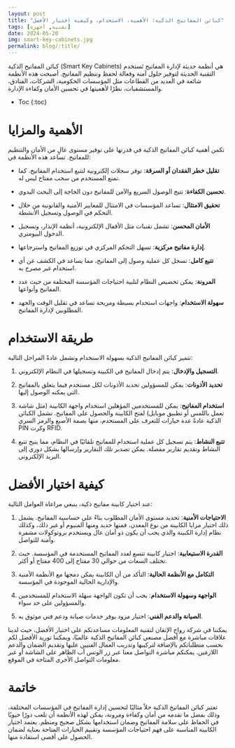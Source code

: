 ```yaml
---
layout: post
title: "كبائن المفاتيح الذكية: الأهمية، الاستخدام، وكيفية اختيار الأفضل"
tags: [تقنية, أجهزة]
date: 2024-05-20
img: smart-key-cabinets.jpg
permalink: blog/:title/
---
```



كبائن المفاتيح الذكية (Smart Key Cabinets) هي أنظمة حديثة لإدارة المفاتيح تَستخدم التقنية الحديثة لتوفير حلول آمنة وفعالة لحفظ وتنظيم المفاتيح. أصبحت هذه الأنظمة شائعة في العديد من القطاعات مثل المؤسسات الحكومية، الشركات، الفنادق، والمستشفيات، نظرًا لأهميتها في تحسين الأمان وكفاءة الإدارة.


* Toc
{:toc}


# الأهمية والمزايا

تكمن أهمية كبائن المفاتيح الذكية في قدرتها على توفير مستوى عالٍ من الأمان والتنظيم للمفاتيح. تساعد هذه الأنظمة في:

- **تقليل خطر الفقدان أو السرقة**: توفر سجلات إلكترونية لتتبع استخدام المفاتيح. كما تمنع المستخدم من سحب مفتاح ليس له.

- **تحسين الكفاءة**: تتيح الوصول السريع والآمن للمفاتيح دون الحاجة إلى البحث اليدوي.

- **تحقيق الامتثال**: تساعد المؤسسات في الامتثال للمعايير الأمنية والقانونية من خلال التحكم في الوصول وتسجيل الأنشطة.

- **الأمان المحسن**: تشمل تقنيات مثل الأقفال الإلكترونية، أنظمة الإنذار، وتسجيل الدخول البيومتري.

- **إدارة مفاتيح مركزية**: تسهل التحكم المركزي في توزيع المفاتيح واسترجاعها.

- **تتبع كامل**: تسجل كل عملية وصول إلى المفاتيح، مما يساعد في الكشف عن أي استخدام غير مصرح به.

- **المرونة**: يمكن تخصيص النظام لتلبية احتياجات المؤسسة المختلفة من حيث عدد المفاتيح وأنواعها.

- **سهولة الاستخدام**: واجهات استخدام بسيطة ومريحة تساعد في تقليل الوقت والجهد المطلوبين لإدارة المفاتيح.

# طريقة الاستخدام

تتميز كبائن المفاتيح الذكية بسهولة الاستخدام وتشمل عادةً المراحل التالية:

1. **التسجيل والإدخال**: يتم إدخال المفاتيح في الكبينة وتسجيلها في النظام الإلكتروني.

2. **تحديد الأذونات**: يمكن للمسؤولين تحديد الأذونات لكل مستخدم فيما يتعلق بالمفاتيح التي يمكنه الوصول إليها.

3. **استخدام المفاتيح**: يمكن للمستخدمين المؤهلين استخدام واجهة الكابينة (مثل شاشة تعمل باللمس أو تطبيق موبايل) لفتح الكابينة والحصول على المفاتيح. تشمل الكبائن الذكية عادةً عدة خيارات للتعرف على المستخدم، منها بصمة الأصبع والرمز السري PIN وكرت RFID.

4. **تتبع النشاط**: يتم تسجيل كل عملية استخدام للمفاتيح تلقائيًا في النظام، مما يتيح تتبع النشاط وتقديم تقارير مفصلة. يمكن تصدير تلك التقارير وإرسالها بشكل دوري إلى البريد الإلكتروني.


# كيفية اختيار الأفضل

عند اختيار كابينة مفاتيح ذكية، ينبغي مراعاة العوامل التالية:

1. **الاحتياجات الأمنية**: تحديد مستوى الأمان المطلوب بناءً على حساسية المفاتيح. يشمل ذلك اختيار مزايا الكابينة من نوع المعدن، فمنها حديد ومنها ألمنيوم أو غير ذلك، وكذلك نظام إدارة الكبينة والذي يجب أن يكون ذو أمان عال ويستخدم بروتوكولات مشفرة وآمنة للتواصل.

2. **القدرة الاستيعابية**: اختيار كابينة تتسع لعدد المفاتيح المستخدمة في المؤسسة. حيث تختلف السعات من حوالي 30 مفتاح إلى 400 مفتاح أو أكثر.

3. **التكامل مع الأنظمة الحالية**: التأكد من أن الكابينة يمكن دمجها مع الأنظمة الأمنية والإدارية الحالية الموجودة في المؤسسة.

4. **الواجهة وسهولة الاستخدام**: يجب أن تكون الواجهة سهلة الاستخدام للمستخدمين والمسؤولين على حد سواء.

5. **الصيانة والدعم الفني**: اختيار مزود يوفر خدمات صيانة ودعم فني موثوق به.

يمكننا في شركة رواج الإتقان لتقنية المعلومات مساعدتكم على اختيار الأفضل، حيث لدينا علاقات مباشرة مع أفضل مصنعي كبائن المفاتيح الذكية عالميًا، ويمكننا توريد الأفضل لكم بحسب متطلباتكم بالإضافة لتركيبها وتدريب العمال الفنيين عليها وتقديم الضمان والدعم اللازمَين. يمكنكم مباشرة التواصل معنا عبر زر الوتس أب الظاهر على الشاشة أو عبر معلومات التواصل الأخرى المتاحة في الموقع.


# خاتمة

تعتبر كبائن المفاتيح الذكية حلاً مثاليًا لتحسين إدارة المفاتيح في المؤسسات المختلفة، وذلك بفضل ما تقدمه من أمان وكفاءة ومرونة، يمكن لهذه الأنظمة أن تلعب دورًا حيويًا في الحفاظ على سلامة المفاتيح وضمان استخدامها بشكل صحيح ومنظم. 
يعتمد اختيار الكابينة المناسبة  على فهم احتياجات المؤسسة وتقييم الخيارات المتاحة بعناية لضمان الحصول على أقصى استفادة منها.
